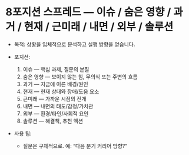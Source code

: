 # 8포지션 스프레드 — 이슈 / 숨은 영향 / 과거 / 현재 / 근미래 / 내면 / 외부 / 솔루션

- 목적: 상황을 입체적으로 분석하고 실행 방향을 얻습니다.
- 포지션:
  1. 이슈 — 핵심 과제, 질문의 본질
  2. 숨은 영향 — 보이지 않는 힘, 무의식 또는 주변의 흐름
  3. 과거 — 지금에 이른 배경/원인
  4. 현재 — 현재 상태와 장애/도움 요소
  5. 근미래 — 가까운 시점의 전개
  6. 내면 — 내면의 태도/감정/가치관
  7. 외부 — 환경/타인/사회적 요인
  8. 솔루션 — 해결책, 추천 액션

- 사용 팁:
  - 질문은 구체적으로. 예: “다음 분기 커리어 방향?”
